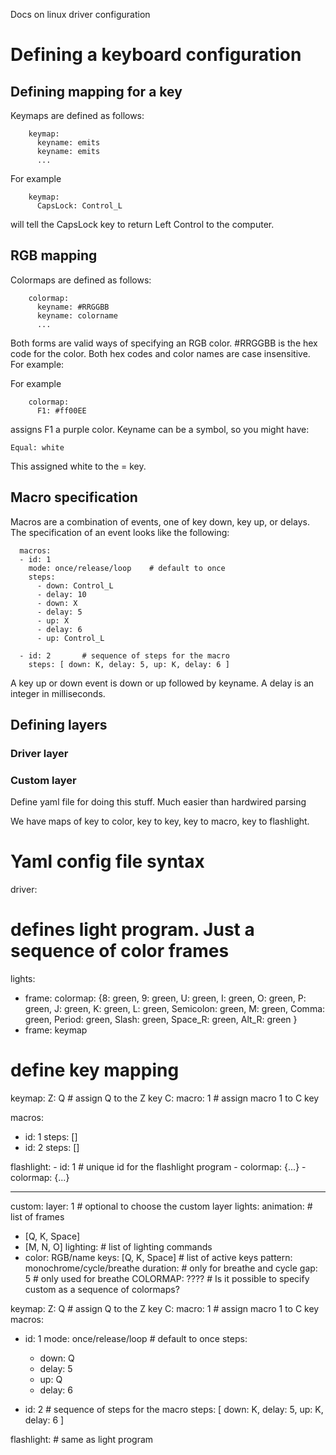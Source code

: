 Docs on linux driver configuration


# Defining a keyboard configuration

## Defining mapping for a key

Keymaps are defined as follows:

```
	keymap:
	  keyname: emits
	  keyname: emits
	  ...
```


For example
```
	keymap:
	  CapsLock: Control_L
```

will tell the CapsLock key to return Left Control to the computer.

## RGB mapping

Colormaps are defined as follows:

```
	colormap:
	  keyname: #RRGGBB
	  keyname: colorname
	  ...
```

Both forms are valid ways of specifying an RGB color.  #RRGGBB is the hex code
for the color.  Both hex codes and color names are case insensitive.  For example:

For example
```
	colormap:
	  F1: #ff00EE
```
	
assigns F1 a purple color.  Keyname can be a symbol, so you might have:

	Equal: white
	
This assigned white to the = key.

## Macro specification

Macros are a combination of events, one of key down, key up, or delays.  The
specification of an event looks like the following:

```
  macros:
  - id: 1
    mode: once/release/loop    # default to once
	steps:
	  - down: Control_L
	  - delay: 10
	  - down: X
	  - delay: 5
	  - up: X
	  - delay: 6
	  - up: Control_L
	
  - id: 2		# sequence of steps for the macro
	steps: [ down: K, delay: 5, up: K, delay: 6 ]
```

A key up or down event is down or up followed by keyname.  A delay is an
integer in milliseconds.


## Defining layers

### Driver layer

### Custom layer

Define yaml file for doing this stuff.  Much easier than hardwired parsing

We have maps of key to color, key to key, key to macro, key to flashlight.

# Yaml config file syntax


driver:
  # defines light program.  Just a sequence of color frames
  lights:
  - frame:
    colormap:
	  {8: green, 9: green, U: green, I: green, O: green, P: green,
	  J: green, K: green, L: green, Semicolon: green,
	  M: green, Comma: green, Period: green, Slash: green,
	  Space_R: green, Alt_R: green }
  - frame: keymap
  
  
  # define key mapping
  keymap:
	Z: Q            # assign Q to the Z key
	C: macro: 1		# assign macro 1 to C key
	
  macros:
  - id: 1
	steps: []	
  - id: 2
	steps: []	
	  
  flashlight:
    - id: 1			# unique id for the flashlight program
	  - colormap: {...}
	  - colormap: {...}
	
	
---

custom:
  layer: 1    # optional to choose the custom layer
  lights:
   animation:  # list of frames
   - [Q, K, Space]
   - [M, N, O]
   lighting:   # list of lighting commands
   - color: RGB/name
	 keys: [Q, K, Space]   # list of active keys
	 pattern: monochrome/cycle/breathe
	 duration: # only for breathe and cycle
	 gap: 5    # only used for breathe
   COLORMAP: ????  # Is it possible to specify custom as a sequence of colormaps?
	
  keymap:
	Z: Q            # assign Q to the Z key
	C: macro: 1		# assign macro 1 to C key
  macros:
  - id: 1
    mode: once/release/loop    # default to once
	steps:
	  - down: Q
	  - delay: 5
	  - up: Q
	  - delay: 6
	
  - id: 2		# sequence of steps for the macro
	steps: [ down: K, delay: 5, up: K, delay: 6 ]
  
  flashlight:
	# same as light program  
